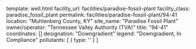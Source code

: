 template: well.html
facility_url: facilities/paradise-fossil-plant
facility_class: paradise_fossil_plant
permalink: facilities/paradise-fossil-plant/94-41
location: "Muhlenberg County, KY"
site_name: "Paradise Fossil Plant"
owner/operator: "Tennessee Valley Authority (TVA)"
title: "94-41"
coordinates: []
designation: "Downgradient"
legend: "Downgradient, In Compliance"
pollutants: [
  {
    type: ''
  }
]


